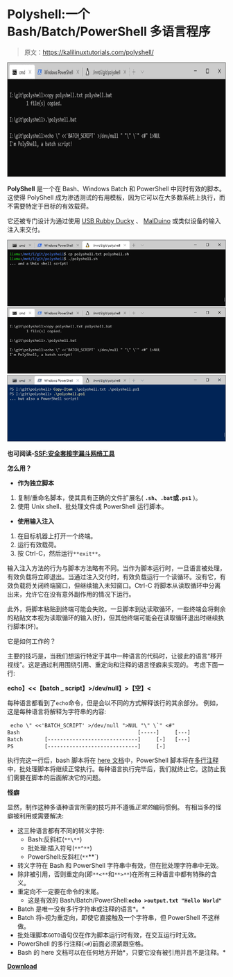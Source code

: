 # Polyshell:一个 Bash/Batch/PowerShell 多语言程序

> 原文：<https://kalilinuxtutorials.com/polyshell/>

[![Polyshell : A Bash/Batch/PowerShell Polyglot](img/08d21e8db47997a7b321464e5796501e.png "Polyshell : A Bash/Batch/PowerShell Polyglot")](https://1.bp.blogspot.com/-lmvR6XJPhvk/Xls7KQh-XgI/AAAAAAAAFNM/4w0Ovk8GnqULOGxIa8qK7RRZA2-Q7jhlQCLcBGAsYHQ/s1600/polyshell-1%25281%2529.png)

**PolyShell** 是一个在 Bash、Windows Batch 和 PowerShell 中同时有效的脚本。这使得 PolyShell 成为渗透测试的有用模板，因为它可以在大多数系统上执行，而不需要特定于目标的有效载荷。

它还被专门设计为通过使用 [USB Rubby Ducky](https://shop.hak5.org/collections/usb-rubber-ducky/products/usb-rubber-ducky-deluxe) 、 [MalDuino](https://malduino.com/) 或类似设备的输入注入来交付。

![](img/4f689472b9082050343f393391bee9fb.png)![](img/16eda60da3c06a3ac237679ddd0ccb8b.png)![](img/286582d3eb12e1c1ead866274a00537b.png)

**也可阅读-[SSF:安全套接字漏斗网络工具](https://kalilinuxtutorials.com/ssf-secure-socket-funneling/)**

**怎么用？**

*   **作为独立脚本**

1.  复制/重命名脚本，使其具有正确的文件扩展名( **`.sh`、`.bat`或`.ps1`** )。
2.  使用 Unix shell、批处理文件或 PowerShell 运行脚本。

*   **使用输入注入**

1.  在目标机器上打开一个终端。
2.  运行有效载荷。
3.  按 Ctrl-C，然后运行`**exit**`。

输入注入方法的行为与脚本方法略有不同。当作为脚本运行时，一旦语言被处理，有效负载将立即退出。当通过注入交付时，有效负载运行一个读循环。没有它，有效负载将关闭终端窗口，但继续输入未知窗口。Ctrl-C 将脚本从读取循环中分离出来，允许它在没有意外副作用的情况下运行。

此外，将脚本粘贴到终端可能会失败。一旦脚本到达读取循环，一些终端会将剩余的粘贴文本视为读取循环的输入(好)，但其他终端可能会在读取循环退出时继续执行脚本(坏)。

它是如何工作的？

主要的技巧是，当我们想运行特定于其中一种语言的代码时，让彼此的语言“移开视线”。这是通过利用围绕引用、重定向和注释的语言怪癖来实现的。
考虑下面一行:

**echo】<<【batch _ script】>/dev/null】>【空】<**

每种语言都看到了`echo`命令，但是会以不同的方式解释该行的其余部分。
例如，这是每种语言将解释为字符串的内容:

```
 echo \" <<'BATCH_SCRIPT' >/dev/null ">NUL "\" \`" <#"
Bash                                      [-----]     [---]
Batch       [-----------------------------]     [-]   [---]
PS          [-----------------------------]     [-] 
```

执行完这一行后，bash 脚本将在 [here 文档](https://www.tldp.org/LDP/abs/html/here-docs.html)中，PowerShell 脚本将在[多行注释](https://ss64.com/ps/syntax-comments.html)中，批处理脚本将继续正常执行。每种语言执行完毕后，我们就终止它。这防止我们需要在脚本的后面解决它的问题。

**怪癖**

显然，制作这种多语种语言所需的技巧并不遵循*正常的*编码惯例。
有相当多的怪癖被利用或需要解决:

*   这三种语言都有不同的转义字符:
    *   Bash:反斜杠(`**\**`)
    *   批处理:插入符号(`**^**`)
    *   PowerShell:反斜杠(`**`**`)
*   转义字符在 Bash 和 PowerShell 字符串中有效，但在批处理字符串中无效。
*   除非被引用，否则重定向(即`**<**`和`**>**`)在所有三种语言中都有特殊的含义。
*   重定向不一定要在命令的末尾。
    *   这是有效的 Bash/Batch/PowerShell:**`echo >output.txt "Hello World"`**
*   Batch 是唯一没有多行字符串或注释的语言*。*
*   Batch 将`>`视为重定向，即使它直接触及一个字符串，但 PowerShell 不这样做。
*   批处理脚本`GOTO`语句仅在作为脚本运行时有效，在交互运行时无效。
*   PowerShell 的多行注释(`<#`)前面必须紧跟空格。
*   Bash 的 here 文档可以在任何地方开始*，只要它没有被引用并且不是注释。*

[**Download**](https://github.com/llamasoft/polyshell)